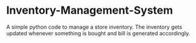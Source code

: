 # Inventory-Management-System
A simple python code to manage a store inventory. The inventory gets updated whenever something is bought and bill is generated accordingly.
